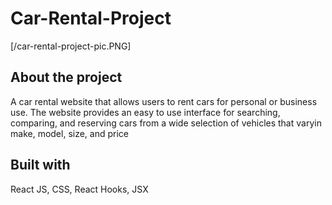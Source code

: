 # Car-Rental-Project

[/car-rental-project-pic.PNG]

## About the project
A car rental website that allows users to rent cars for personal or business use. The website provides an easy to use interface for searching, comparing, and reserving cars from a wide selection
of vehicles that varyin make, model, size, and price

## Built with
React JS,
CSS,
React Hooks,
JSX
